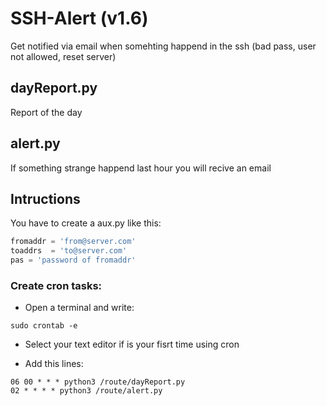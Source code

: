 # SSH-Alert (v1.6)
Get notified via email when somehting happend in the ssh (bad pass, user not allowed, reset server)

## dayReport.py
Report of the day

## alert.py
If something strange happend last hour you will recive an email

## Intructions

You have to create a aux.py like this:

```python
fromaddr = 'from@server.com'
toaddrs  = 'to@server.com'
pas = 'password of fromaddr'
```

### Create cron tasks:

- Open a terminal and write:

```
sudo crontab -e
```

- Select your text editor if is your fisrt time using cron

- Add this lines:

```
06 00 * * * python3 /route/dayReport.py
02 * * * * python3 /route/alert.py
```
